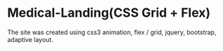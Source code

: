 # Medical-Landing(CSS Grid + Flex)

The site was created using css3 animation, flex / grid, jquery,
bootstrap, adaptive layout.
